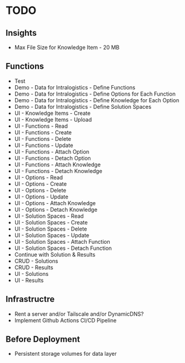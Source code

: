 # TODO

## Insights
- Max File Size for Knowledge Item - 20 MB

## Functions
- Test 
- Demo - Data for Intralogistics - Define Functions
- Demo - Data for Intralogistics - Define Options for Each Function
- Demo - Data for Intralogistics - Define Knowledge for Each Option
- Demo - Data for Intralogistics - Define Solution Spaces
- UI - Knowledge Items - Create
- UI - Knowledge Items - Upload
- UI - Functions - Read
- UI - Functions - Create
- UI - Functions - Delete
- UI - Functions - Update
- UI - Functions - Attach Option
- UI - Functions - Detach Option
- UI - Functions - Attach Knowledge
- UI - Functions - Detach Knowledge
- UI - Options - Read
- UI - Options - Create
- UI - Options - Delete
- UI - Options - Update
- UI - Options - Attach Knowledge
- UI - Options - Detach Knowledge
- UI - Solution Spaces - Read
- UI - Solution Spaces - Create
- UI - Solution Spaces - Delete
- UI - Solution Spaces - Update
- UI - Solution Spaces - Attach Function
- UI - Solution Spaces - Detach Function
- Continue with Solution & Results
- CRUD - Solutions
- CRUD - Results
- UI - Solutions
- UI - Results

## Infrastructre
- Rent a server and/or Tailscale and/or DynamicDNS?
- Implement Github Actions CI/CD Pipeline

## Before Deployment
- Persistent storage volumes for data layer